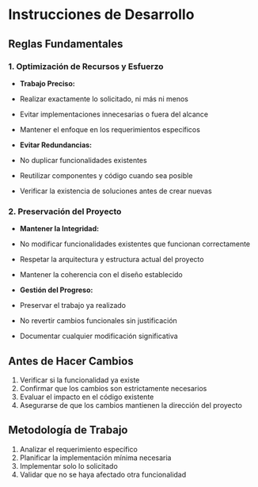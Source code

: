 # Instrucciones de Desarrollo

## Reglas Fundamentales

### 1. Optimización de Recursos y Esfuerzo

- **Trabajo Preciso:**
- Realizar exactamente lo solicitado, ni más ni menos
- Evitar implementaciones innecesarias o fuera del alcance
- Mantener el enfoque en los requerimientos específicos

- **Evitar Redundancias:**
- No duplicar funcionalidades existentes
- Reutilizar componentes y código cuando sea posible
- Verificar la existencia de soluciones antes de crear nuevas

### 2. Preservación del Proyecto

- **Mantener la Integridad:**
- No modificar funcionalidades existentes que funcionan correctamente
- Respetar la arquitectura y estructura actual del proyecto
- Mantener la coherencia con el diseño establecido

- **Gestión del Progreso:**
- Preservar el trabajo ya realizado
- No revertir cambios funcionales sin justificación
- Documentar cualquier modificación significativa

## Antes de Hacer Cambios

1. Verificar si la funcionalidad ya existe
2. Confirmar que los cambios son estrictamente necesarios
3. Evaluar el impacto en el código existente
4. Asegurarse de que los cambios mantienen la dirección del proyecto

## Metodología de Trabajo

1. Analizar el requerimiento específico
2. Planificar la implementación mínima necesaria
3. Implementar solo lo solicitado
4. Validar que no se haya afectado otra funcionalidad